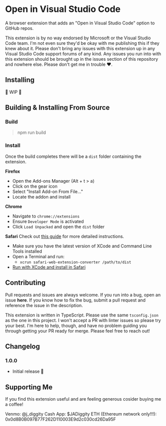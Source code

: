 # Open in Visual Studio Code

A browser extension that adds an "Open in Visual Studio Code" option to GitHub repos.

This extension is by no way endorsed by Microsoft or the Visual Studio Code team. I'm not even sure they'd be okay with me publishing this if they knew about it. Please don't bring any issues with this extension up in any Visual Studio Code support forums of any kind. Any issues you run into with this extension should be brought up in the issues section of this repository and nowhere else. Please don't get me in trouble ❤️.

## Installing

🚧 WIP 🚧

## Building & Installing From Source

### Build
> npm run build

### Install
Once the build completes there will be a `dist` folder containing the extension.

**Firefox**
- Open the Add-ons Manager (Alt + t > a)
- Click on the gear icon
- Select "Install Add-on From File..."
- Locate the addon and install 

**Chrome**
- Navigate to `chrome://extensions`
- Ensure `Developer Mode` is activated
- Click `Load Unpacked` and open the `dist` folder

**Safari**
Check out [this guide](https://developer.apple.com/documentation/safariservices/safari_web_extensions/converting_a_web_extension_for_safari) for more detailed instructions.
- Make sure you have the latest version of XCode and Command Line Tools installed
- Open a Terminal and run:
    - `xcrun safari-web-extension-converter /path/to/dist`
- [Run with XCode and install in Safari](https://developer.apple.com/documentation/safariservices/safari_web_extensions/running_your_safari_web_extension)

## Contributing

Pull requests and issues are always welcome. If you run into a bug, open an issue **here**. If you know how to fix the bug, submit a pull request and reference the issue in the description.

This extension is written in TypeScript. Please use the same `tsconfig.json` as the one in this project. I won't accept a PR with linter issues so please try your best. I'm here to help, though, and have no problem guiding you through getting your PR ready for merge. Please feel free to reach out!

## Changelog

### 1.0.0
- Initial release 🎉

## Supporting Me

If you find this extension useful and are feeling generous cosider buying me a coffee!

Venmo: @j_diggity
Cash App: $JADiggity
ETH (Ethereum network only!!!): 0x0d8B0B097B77F262D110003E9d2c030cd26Da95F